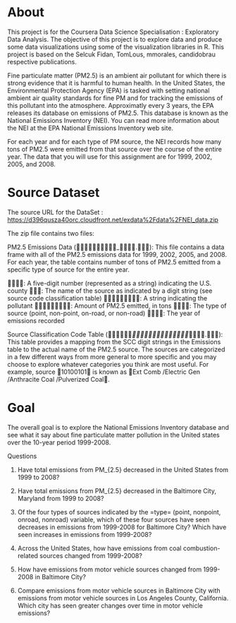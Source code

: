 # About
This project is for the Coursera Data Science Specialisation : Exploratory Data Analysis. The objective of this project is to explore data and produce some data visualizations 
using some of the visualization libraries in R. This project is based on the Selcuk Fidan, TomLous, mmorales, candidobrau respective publications. 


Fine particulate matter (PM2.5) is an ambient air pollutant for which there is strong evidence that it is harmful to human health. In the United States, the Environmental Protection Agency (EPA) is tasked with setting national ambient air quality standards for fine PM and for tracking the emissions of this pollutant into the atmosphere. Approximatly every 3 years, the EPA releases its database on emissions of PM2.5. This database is known as the National Emissions Inventory (NEI). You can read more information about the NEI at the EPA National Emissions Inventory web site.

For each year and for each type of PM source, the NEI records how many tons of PM2.5 were emitted from that source over the course of the entire year. The data that you will use for this assignment are for 1999, 2002, 2005, and 2008.

# Source Dataset 
The source URL for the DataSet : 
https://d396qusza40orc.cloudfront.net/exdata%2Fdata%2FNEI_data.zip

The zip file contains two files:

PM2.5 Emissions Data (_.): This file contains a data frame with all of the PM2.5 emissions data for 1999, 2002, 2005, and 2008. For each year, the table contains number of tons of PM2.5 emitted from a specific type of source for the entire year.

: A five-digit number (represented as a string) indicating the U.S. county
: The name of the source as indicated by a digit string (see source code classification table)
: A string indicating the pollutant
: Amount of PM2.5 emitted, in tons
: The type of source (point, non-point, on-road, or non-road)
: The year of emissions recorded

Source Classification Code Table (__.): This table provides a mapping from the SCC digit strings in the Emissions table to the actual name of the PM2.5 source. The sources are categorized in a few different ways from more general to more specific and you may choose to explore whatever categories you think are most useful. For example, source 10100101 is known as Ext Comb /Electric Gen /Anthracite Coal /Pulverized Coal.

# Goal 
The overall goal is to explore the National Emissions Inventory database and see what it say about fine particulate matter pollution in the United states over the 10-year period 1999-2008.

Questions

1. Have total emissions from PM_{2.5} decreased in the United States from 1999 to 2008?


2. Have total emissions from PM_{2.5} decreased in the Baltimore City, Maryland from 1999 to 2008?


3. Of the four types of sources indicated by the =type= (point, nonpoint, onroad, nonroad) variable, which of these four sources have seen decreases in emissions from 1999-2008 for Baltimore City? Which have seen increases in emissions from 1999-2008?


4. Across the United States, how have emissions from coal combustion-related sources changed from 1999-2008?


5. How have emissions from motor vehicle sources changed from 1999-2008 in Baltimore City?


6. Compare emissions from motor vehicle sources in Baltimore City with emissions from motor vehicle sources in Los Angeles County, California. Which city has seen greater changes over time in motor vehicle emissions?
